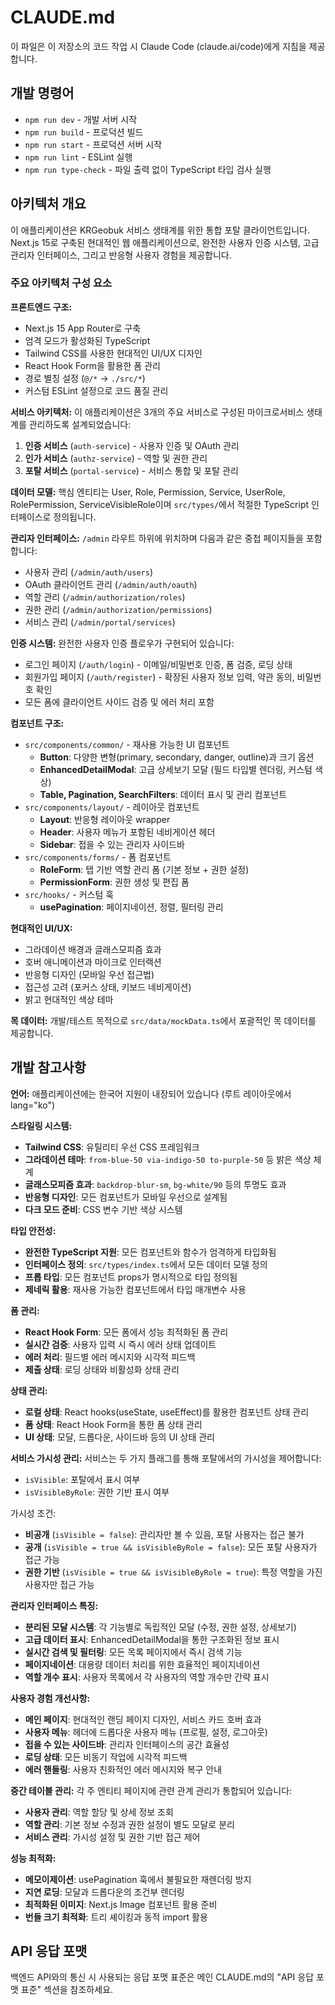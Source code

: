 # CLAUDE.md

이 파일은 이 저장소의 코드 작업 시 Claude Code (claude.ai/code)에게 지침을 제공합니다.

## 개발 명령어

- `npm run dev` - 개발 서버 시작
- `npm run build` - 프로덕션 빌드
- `npm run start` - 프로덕션 서버 시작
- `npm run lint` - ESLint 실행
- `npm run type-check` - 파일 출력 없이 TypeScript 타입 검사 실행

## 아키텍처 개요

이 애플리케이션은 KRGeobuk 서비스 생태계를 위한 통합 포탈 클라이언트입니다. Next.js 15로 구축된 현대적인 웹 애플리케이션으로, 완전한 사용자 인증 시스템, 고급 관리자 인터페이스, 그리고 반응형 사용자 경험을 제공합니다.

### 주요 아키텍처 구성 요소

**프론트엔드 구조:**
- Next.js 15 App Router로 구축
- 엄격 모드가 활성화된 TypeScript
- Tailwind CSS를 사용한 현대적인 UI/UX 디자인
- React Hook Form을 활용한 폼 관리
- 경로 별칭 설정 (`@/*` → `./src/*`)
- 커스텀 ESLint 설정으로 코드 품질 관리

**서비스 아키텍처:**
이 애플리케이션은 3개의 주요 서비스로 구성된 마이크로서비스 생태계를 관리하도록 설계되었습니다:
1. **인증 서비스** (`auth-service`) - 사용자 인증 및 OAuth 관리
2. **인가 서비스** (`authz-service`) - 역할 및 권한 관리
3. **포탈 서비스** (`portal-service`) - 서비스 통합 및 포탈 관리

**데이터 모델:**
핵심 엔티티는 User, Role, Permission, Service, UserRole, RolePermission, ServiceVisibleRole이며 `src/types/`에서 적절한 TypeScript 인터페이스로 정의됩니다.

**관리자 인터페이스:**
`/admin` 라우트 하위에 위치하며 다음과 같은 중첩 페이지들을 포함합니다:
- 사용자 관리 (`/admin/auth/users`)
- OAuth 클라이언트 관리 (`/admin/auth/oauth`)
- 역할 관리 (`/admin/authorization/roles`)
- 권한 관리 (`/admin/authorization/permissions`)
- 서비스 관리 (`/admin/portal/services`)

**인증 시스템:**
완전한 사용자 인증 플로우가 구현되어 있습니다:
- 로그인 페이지 (`/auth/login`) - 이메일/비밀번호 인증, 폼 검증, 로딩 상태
- 회원가입 페이지 (`/auth/register`) - 확장된 사용자 정보 입력, 약관 동의, 비밀번호 확인
- 모든 폼에 클라이언트 사이드 검증 및 에러 처리 포함

**컴포넌트 구조:**
- `src/components/common/` - 재사용 가능한 UI 컴포넌트
  - **Button**: 다양한 변형(primary, secondary, danger, outline)과 크기 옵션
  - **EnhancedDetailModal**: 고급 상세보기 모달 (필드 타입별 렌더링, 커스텀 색상)
  - **Table, Pagination, SearchFilters**: 데이터 표시 및 관리 컴포넌트
- `src/components/layout/` - 레이아웃 컴포넌트
  - **Layout**: 반응형 레이아웃 wrapper
  - **Header**: 사용자 메뉴가 포함된 네비게이션 헤더
  - **Sidebar**: 접을 수 있는 관리자 사이드바
- `src/components/forms/` - 폼 컴포넌트
  - **RoleForm**: 탭 기반 역할 관리 폼 (기본 정보 + 권한 설정)
  - **PermissionForm**: 권한 생성 및 편집 폼
- `src/hooks/` - 커스텀 훅
  - **usePagination**: 페이지네이션, 정렬, 필터링 관리

**현대적인 UI/UX:**
- 그라데이션 배경과 글래스모피즘 효과
- 호버 애니메이션과 마이크로 인터랙션
- 반응형 디자인 (모바일 우선 접근법)
- 접근성 고려 (포커스 상태, 키보드 네비게이션)
- 밝고 현대적인 색상 테마

**목 데이터:**
개발/테스트 목적으로 `src/data/mockData.ts`에서 포괄적인 목 데이터를 제공합니다.

## 개발 참고사항

**언어:** 애플리케이션에는 한국어 지원이 내장되어 있습니다 (루트 레이아웃에서 lang="ko")

**스타일링 시스템:**
- **Tailwind CSS**: 유틸리티 우선 CSS 프레임워크
- **그라데이션 테마**: `from-blue-50 via-indigo-50 to-purple-50` 등 밝은 색상 체계
- **글래스모피즘 효과**: `backdrop-blur-sm`, `bg-white/90` 등의 투명도 효과
- **반응형 디자인**: 모든 컴포넌트가 모바일 우선으로 설계됨
- **다크 모드 준비**: CSS 변수 기반 색상 시스템

**타입 안전성:**
- **완전한 TypeScript 지원**: 모든 컴포넌트와 함수가 엄격하게 타입화됨
- **인터페이스 정의**: `src/types/index.ts`에서 모든 데이터 모델 정의
- **프롭 타입**: 모든 컴포넌트 props가 명시적으로 타입 정의됨
- **제네릭 활용**: 재사용 가능한 컴포넌트에서 타입 매개변수 사용

**폼 관리:**
- **React Hook Form**: 모든 폼에서 성능 최적화된 폼 관리
- **실시간 검증**: 사용자 입력 시 즉시 에러 상태 업데이트
- **에러 처리**: 필드별 에러 메시지와 시각적 피드백
- **제출 상태**: 로딩 상태와 비활성화 상태 관리

**상태 관리:**
- **로컬 상태**: React hooks(useState, useEffect)를 활용한 컴포넌트 상태 관리
- **폼 상태**: React Hook Form을 통한 폼 상태 관리
- **UI 상태**: 모달, 드롭다운, 사이드바 등의 UI 상태 관리

**서비스 가시성 관리:**
서비스는 두 가지 플래그를 통해 포탈에서의 가시성을 제어합니다:
- `isVisible`: 포탈에서 표시 여부
- `isVisibleByRole`: 권한 기반 표시 여부

가시성 조건:
- **비공개** (`isVisible = false`): 관리자만 볼 수 있음, 포탈 사용자는 접근 불가
- **공개** (`isVisible = true && isVisibleByRole = false`): 모든 포탈 사용자가 접근 가능
- **권한 기반** (`isVisible = true && isVisibleByRole = true`): 특정 역할을 가진 사용자만 접근 가능

**관리자 인터페이스 특징:**
- **분리된 모달 시스템**: 각 기능별로 독립적인 모달 (수정, 권한 설정, 상세보기)
- **고급 데이터 표시**: EnhancedDetailModal을 통한 구조화된 정보 표시
- **실시간 검색 및 필터링**: 모든 목록 페이지에서 즉시 검색 기능
- **페이지네이션**: 대용량 데이터 처리를 위한 효율적인 페이지네이션
- **역할 개수 표시**: 사용자 목록에서 각 사용자의 역할 개수만 간략 표시

**사용자 경험 개선사항:**
- **메인 페이지**: 현대적인 랜딩 페이지 디자인, 서비스 카드 호버 효과
- **사용자 메뉴**: 헤더에 드롭다운 사용자 메뉴 (프로필, 설정, 로그아웃)
- **접을 수 있는 사이드바**: 관리자 인터페이스의 공간 효율성
- **로딩 상태**: 모든 비동기 작업에 시각적 피드백
- **에러 핸들링**: 사용자 친화적인 에러 메시지와 복구 안내

**중간 테이블 관리:**
각 주 엔티티 페이지에 관련 관계 관리가 통합되어 있습니다:
- **사용자 관리**: 역할 할당 및 상세 정보 조회
- **역할 관리**: 기본 정보 수정과 권한 설정이 별도 모달로 분리
- **서비스 관리**: 가시성 설정 및 권한 기반 접근 제어

**성능 최적화:**
- **메모이제이션**: usePagination 훅에서 불필요한 재렌더링 방지
- **지연 로딩**: 모달과 드롭다운의 조건부 렌더링
- **최적화된 이미지**: Next.js Image 컴포넌트 활용 준비
- **번들 크기 최적화**: 트리 셰이킹과 동적 import 활용

## API 응답 포맷
백엔드 API와의 통신 시 사용되는 응답 포맷 표준은 메인 CLAUDE.md의 "API 응답 포맷 표준" 섹션을 참조하세요.